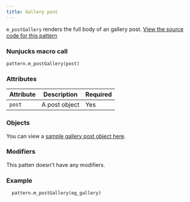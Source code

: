 ```yaml
---
title: Gallery post
---
```

`m_postGallery` renders the full body of an gallery post. [View the source code for this pattern](https://github.com/roobottom/roobottom-express/tree/master/templates/patterns/modules/m_postGallery)

### Nunjucks macro call
```
pattern.m_postGallery(post)
```

### Attributes
Attribute | Description | Required
--- | --- | ---
`post`|A post object|Yes

### Objects

You can view a [sample gallery post object here](https://github.com/roobottom/roobottom-express/tree/master/templates/patterns/_test_data/gallery.json).


### Modifiers

This patten doesn't have any modifiers.

### Example

```
  pattern.m_postGallery(eg_gallery)
```
